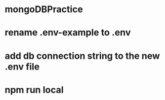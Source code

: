 # mongoDBPractice

# rename .env-example to .env

# add db connection string to the new .env file

# npm run local